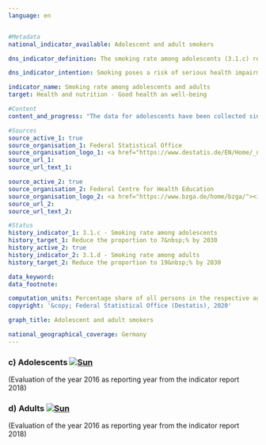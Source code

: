 ```yaml
---                   
language: en                   


#Metadata                   
national_indicator_available: Adolescent and adult smokers                   

dns_indicator_definition: The smoking rate among adolescents (3.1.c) reflects the share of 12 to 17-year-olds who indicate that they smoke regularly or occasionally. The smoking rate among adults (3.1.d) indicates the share of those surveyed aged 15 and above who answered the questions in the microcensus regarding smoking behaviour and who smoke regularly or occasionally.<sub> Text from the Indicator Report 2018</sub>                   

dns_indicator_intention: Smoking poses a risk of serious health impairment and premature death, and this risk is not confined to smokers themselves. Non-smokers exposed to tobacco smoke do not just suffer annoyance but can also fall ill from it. The Federal Government is pursuing the goal of reducing the percentage of adolescent smokers to under 7&nbsp;% by 2030, and that of all smokers aged 15 years and older to 19&nbsp;%.<sub> Text from the Indicator Report 2018</sub>                   

indicator_name: Smoking rate among adolescents and adults                   
target: Health and nutrition - Good health an well-being                   

#Content                    
content_and_progress: "The data for adolescents have been collected since 1973 (since 1993 also in the new Länder) by the Federal Centre for Health Education through telephone interviews within the scope of surveys of substance consumption conducted among adolescents and young adults. Initially, the survey took place every three to four years and has been conducted almost annually since 2001. Interim years in which no survey was conducted have been interpolated for the time series. In 2016, the random sample used comprised 7,003 adolescents and young adults. For trend analysis, the data are weighted by sex, region and age.<br><br>The data for adults are collected every four years as part of the microcensus conducted by the Federal Statistical Office. The interim years without a survey were interpolated for the presentation of the indicator time series. The microcensus is a sample survey covering 1&nbsp;% of the total population and it is the largest household survey in Germany and Europe. The responses to the questions regarding smoking habits are voluntary and were provided by 79&nbsp;% of those surveyed in 2017.<br><br>In the group of adolescents between 12 and 17 years of age, the proportion of smokers initially increased from 24&nbsp;% (1995) to 28&nbsp;% (1997 and 2001), but then declined steadily to 7&nbsp;% by 2016. In this context, there appears to be no difference in smoking behaviour between the genders. If the trend seen in recent years continues, the target value set for 2030 will be achieved in the near future.<br><br>In 2017, a total of 22&nbsp;% of the overall population above the age of 15 indicated that they smoked occasionally or regularly. This compares with a figure of 28&nbsp;% in the years from 1995 to 1999. This means that the rate for adult smokers had declined only slightly. If the trend based on the average of the last five years continues, the target for this sub-indicator will also be fulfilled.<br><br>In 2017, 19&nbsp;% of all adults aged 15 years or older considered themselves regular smokers, while 4&nbsp;% smoked occasionally (the deviation in the total is due to rounding). The rate among women (19&nbsp;%) was significantly lower than for men (26&nbsp;%). While the proportion of women decreased by 3 percentage points since 1995, the proportion of male smokers decreased by 9 percentage points. <br><br>In 2017, 96&nbsp;% of the smokers surveyed preferred cigarettes. The level of tobacco consumption is important when considering the individual threat to health. Eleven percent of regular cigarette smokers were in the category of heavy smokers (1995: 17&nbsp;%) with a consumption of more than 20 cigarettes a day, whereas 81&nbsp;% smoked 5 to 20 cigarettes a day. In this case, there were differences between the genders. Almost one in seven of male regular cigarette smokers was a heavy smoker, but only one in thirteen of the female smokers.<br><br>Smoking poses a high and at the same time avoidable risk to health. In 2015, 5.1&nbsp;% of all deaths (3.4&nbsp;% among women, 6.8&nbsp;% among men) could be attributed to typical diseases of smokers (lung, bronchial, laryngeal and tracheal cancer). In 2015, the average age of those who died of lung, bronchial, and tracheal cancers was 70.6 years, that is, seven years below the average age of all deaths (78.4 years). A reduction in the number of smokers would therefore help reduce premature mortality.<sub> Text from the Indicator Report 2018</sub>"                   

#Sources
source_active_1: true                           
source_organisation_1: Federal Statistical Office                           
source_organisation_logo_1: <a href="https://www.destatis.de/EN/Home/_node.html"><img src="https://g205sdgs.github.io/sdg-indicators/public/logosEn/destatis.png" alt="Logo Destatis" title="Click here to visit the homepage of the organization" /></a>                           
source_url_1:                            
source_url_text_1:                            

source_active_2: true                           
source_organisation_2: Federal Centre for Health Education                           
source_organisation_logo_2: <a href="https://www.bzga.de/home/bzga/"><img src="https://g205sdgs.github.io/sdg-indicators/public/logosEn/bzga.png" alt="Logo BZGA" title="Click here to visit the homepage of the organization" /></a>                           
source_url_2:                            
source_url_text_2:                            

#Status                   
history_indicator_1: 3.1.c - Smoking rate among adolescents                   
history_target_1: Reduce the proportion to 7&nbsp;% by 2030
history_active_2: true                   
history_indicator_2: 3.1.d - Smoking rate among adults                   
history_target_2: Reduce the proportion to 19&nbsp;% by 2030

data_keyword:                    
data_footnote:                    

computation_units: Percentage share of all persons in the respective age group                   
copyright: '&copy; Federal Statistical Office (Destatis), 2020'                   

graph_title: Adolescent and adult smokers                   

national_geographical_coverage: Germany                   
---
```

<div>                               
  <div class="my-header">                               
    <h3>c) Adolescents                               
      <a href="https://sustainabledevelopment-deutschland.github.io/en/status/"><img src="https://g205sdgs.github.io/sdg-indicators/public/Wettersymbole/Sonne.png" title="If the trend continues, the target value will be met or the difference between the target value and the current value will be less than 5&nbsp;%" alt="Sun" />                               
      </a>                               
    </h3>                               
  </div>
  <div class="my-header-note">
    <span>(Evaluation of the year 2016 as reporting year from the indicator report 2018)</span>
  </div>                               
</div>                               
<div>                               
  <div class="my-header">                               
    <h3>d) Adults                               
      <a href="https://sustainabledevelopment-deutschland.github.io/en/status/"><img src="https://g205sdgs.github.io/sdg-indicators/public/Wettersymbole/Sonne.png" title="If the trend continues, the target value will be met or the difference between the target value and the current value will be less than 5&nbsp;%" alt="Sun" />                               
      </a>                               
    </h3>                               
  </div>
  <div class="my-header-note">
    <span>(Evaluation of the year 2016 as reporting year from the indicator report 2018)</span>
  </div>                               
</div>